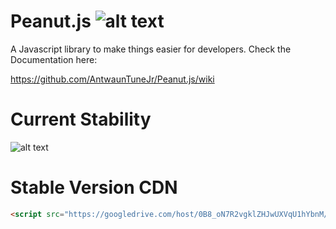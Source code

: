 # Peanut.js ![alt text](https://ma.twimg.com/help/1307051362_737 "Official")

A Javascript library to make things easier for developers.
Check the Documentation here:

https://github.com/AntwaunTuneJr/Peanut.js/wiki

# Current Stability
![alt text](http://debuggable.com.s3.amazonaws.com/blog/2011/build-passing.png "Working!")



# Stable Version CDN
``` html
<script src="https://googledrive.com/host/0B8_oN7R2vgklZHJwUXVqU1hYbnM/peanut.js"></script>```
